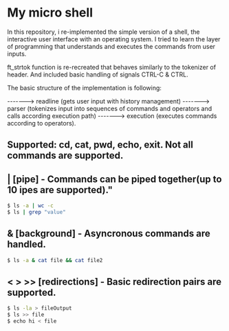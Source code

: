 # My micro shell

In this repository, i re-implemented the simple version of a shell, the interactive user interface with an operating system. I tried to learn the layer of programming that understands and executes the commands from user inputs.

ft_strtok function is re-recreated that behaves similarly to the tokenizer of <cstring> header. And included basic handling of signals CTRL-C & CTRL\.

The basic structure of the implementation is following:

-------> readline (gets user input with history management)
-------> parser (tokenizes input into sequences of commands and operators and calls according execution path)
-------> execution (executes commands according to operators).


## Supported: cd, cat, pwd, echo, exit. Not all commands are supported. ##
## | [pipe] - Commands can be piped together(up to 10 ipes are supported)." ##
```bash
$ ls -a | wc -c
$ ls | grep "value"
```
## & [background] - Asyncronous commands are handled. ##
```bash
$ ls -a & cat file && cat file2
```

## < > >> [redirections] - Basic redirection pairs are supported. ##
```bash
$ ls -la > fileOutput
$ ls >> file 
$ echo hi < file
```
